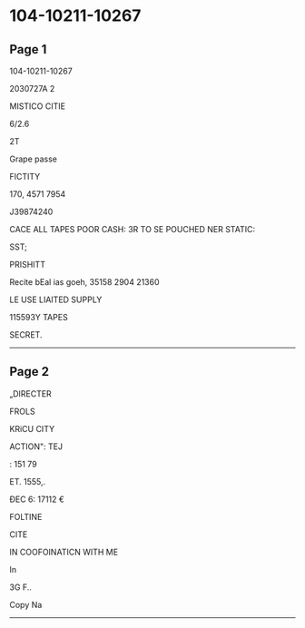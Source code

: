 # 104-10211-10267

## Page 1

104-10211-10267

2030727A 2

MISTICO CITIE

6/2.6

2T

Grape passe

FICTITY

170, 4571 7954

J39874240

CACE ALL TAPES POOR CASH: 3R TO SE POUCHED NER STATIC:

SST;

PRISHITT

Recite bEal ias goeh, 35158 2904 21360

LE USE LIAITED SUPPLY

115593Y TAPES

SECRET.

---

## Page 2

„DIRECTER

FROLS

KRiCU CITY

ACTION": TEJ

: 151 79

ET. 1555,.

ĐEC 6: 17112 €

FOLTINE

CITE

IN COOFOINATICN WITH ME

In

3G F..

Copy Na

---


